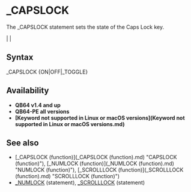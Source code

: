 # _CAPSLOCK

The _CAPSLOCK statement sets the state of the Caps Lock key.

  

|  |

## Syntax

_CAPSLOCK {ON|OFF|_TOGGLE}
  

## Availability

* **QB64 v1.4 and up**
* **QB64-PE all versions**
* **[Keyword not supported in Linux or macOS versions](Keyword not supported in Linux or macOS versions.md)**

  

## See also

* [_CAPSLOCK (function)](_CAPSLOCK (function).md) "CAPSLOCK (function)"), [_NUMLOCK (function)](_NUMLOCK (function).md) "NUMLOCK (function)"), [_SCROLLLOCK (function)](_SCROLLLOCK (function).md) "SCROLLLOCK (function)")
* [_NUMLOCK](_NUMLOCK.md) (statement), [_SCROLLLOCK](_SCROLLLOCK.md) (statement)

  
